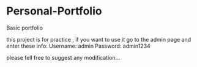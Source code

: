# Personal-Portfolio
Basic portfolio

this project is for practice , if you want to use it go to the admin page and enter these info:
Username: admin
Password: admin1234

please fell free to suggest any modification...
